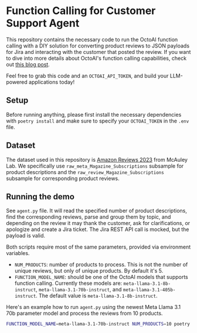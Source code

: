 # Function Calling for Customer Support Agent

This repository contains the necessary code to run the OctoAI function calling with a DIY solution for converting product reviews to JSON payloads for Jira and interacting with the customer that posted the review. If you want to dive into more details about OctoAI's function calling capabilities, check out [this blog post](...).

Feel free to grab this code and an `OCTOAI_API_TOKEN`, and
build your LLM-powered applications today!


## Setup

Before running anything, please first install the necessary dependencies with `poetry install` and make sure to specify your `OCTOAI_TOKEN` in the `.env` file.

## Dataset

The dataset used in this repository is [Amazon Reviews 2023](https://huggingface.co/datasets/McAuley-Lab/Amazon-Reviews-2023) from McAuley Lab. We specifically use `raw_meta_Magazine_Subscriptions` subsample for product descriptions and the `raw_review_Magazine_Subscriptions` subsample for corresponding product reviews.


## Running the demo

See `agent.py` file. It will read the specified number of product descriptions, find the corresponding reviews, parse and group them by topic, and depending on the review it may thank the customer, ask for clarifications, or apologize and create a Jira ticket. The Jira REST API call is mocked, but the payload is valid.

Both scripts require most of the same parameters, provided via environment variables.

- `NUM_PRODUCTS`: number of products to process. This is not the number of unique reviews, but only of unique products. By default it's 5.
- `FUNCTION_MODEL_NAME`: should be one of the OctoAI models that supports function calling. Currently these models are: `meta-llama-3.1-8b-instruct`, `meta-llama-3.1-70b-instruct`, and `meta-llama-3.1-405b-instruct`. The default value is `meta-llama-3.1-8b-instruct`.


Here's an example how to run `agent.py` using the newest Meta Llama 3.1 70b parameter model and process the reviews from 10 products.

```bash
FUNCTION_MODEL_NAME=meta-llama-3.1-70b-instruct NUM_PRODUCTS=10 poetry run python -m function_calling_cx_agent.agent
```
